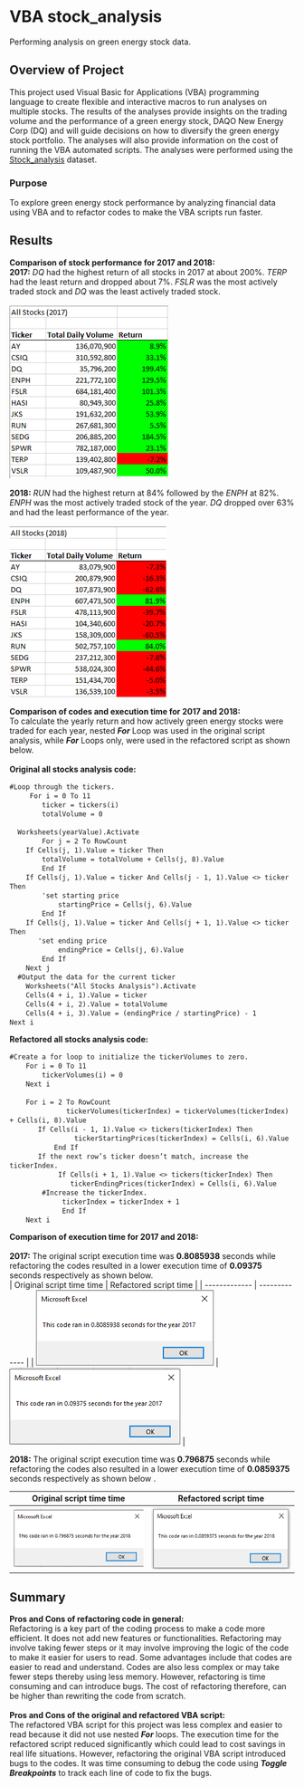 # VBA stock_analysis
Performing analysis on green energy stock data.

## Overview of Project
This project used Visual Basic for Applications (VBA) programming language to create flexible and interactive macros to run analyses on multiple stocks. The results of the analyses provide insights on the trading volume and the performance of a green energy stock, DAQO New Energy Corp (DQ) and will guide decisions on how to diversify the green energy stock portfolio. The analyses will also provide information on the cost of running the VBA automated scripts. The analyses were performed using the [Stock_analysis](https://github.com/aobasuyi/stock_analysis/blob/main/VBA_Challenge.xlsm) dataset.

### Purpose
To explore green energy stock performance by analyzing financial data using VBA and to refactor codes to make the VBA scripts run faster.

## Results

**Comparison of stock performance for 2017 and 2018:**<br />
**2017:** *DQ* had the highest return of all stocks in 2017 at about 200%. *TERP* had the least return and dropped about 7%. *FSLR* was the most actively traded stock and *DQ* was the least actively traded stock.<br /><br /> *![VBA_Challenge 2017](Module%202_Resources/VBA_Challenge_All%20Stocks_2017.png)*<br />

**2018:** *RUN* had the highest return at 84% followed by the *ENPH* at 82%. *ENPH* was the most actively traded stock of the year. *DQ* dropped over 63% and had the least performance of the year. <br /><br />![image](Module%202_Resources/VBA%20Challenge_All%20Stocks_2018.png)
<br />

**Comparison of codes and execution time for 2017 and 2018:** <br />
To calculate the yearly return and how actively green energy stocks were traded for each year, nested ***For*** Loop was used in the original script analysis, while ***For*** Loops only, were used in the refactored script as shown below.<br /><br />
**Original all stocks analysis code:**
```
#Loop through the tickers.
     For i = 0 To 11
        ticker = tickers(i)
        totalVolume = 0
        
  Worksheets(yearValue).Activate
        For j = 2 To RowCount
    If Cells(j, 1).Value = ticker Then
    	totalVolume = totalVolume + Cells(j, 8).Value
        End If
    If Cells(j, 1).Value = ticker And Cells(j - 1, 1).Value <> ticker Then
        'set starting price
            startingPrice = Cells(j, 6).Value
        End If
    If Cells(j, 1).Value = ticker And Cells(j + 1, 1).Value <> ticker Then
       'set ending price
            endingPrice = Cells(j, 6).Value
        End If
    Next j
  #Output the data for the current ticker
    Worksheets("All Stocks Analysis").Activate
    Cells(4 + i, 1).Value = ticker
    Cells(4 + i, 2).Value = totalVolume
    Cells(4 + i, 3).Value = (endingPrice / startingPrice) - 1
Next i
```
**Refactored all stocks analysis code:**
```
#Create a for loop to initialize the tickerVolumes to zero.
    For i = 0 To 11
        tickerVolumes(i) = 0
    Next i
        
    For i = 2 To RowCount
              tickerVolumes(tickerIndex) = tickerVolumes(tickerIndex) + Cells(i, 8).Value
       If Cells(i - 1, 1).Value <> tickers(tickerIndex) Then
                tickerStartingPrices(tickerIndex) = Cells(i, 6).Value
           End If
       If the next row’s ticker doesn’t match, increase the tickerIndex.
            If Cells(i + 1, 1).Value <> tickers(tickerIndex) Then
               tickerEndingPrices(tickerIndex) = Cells(i, 6).Value
        #Increase the tickerIndex.
             tickerIndex = tickerIndex + 1
             End If
    Next i
```
**Comparison of execution time for 2017 and 2018:** <br /><br />
**2017:** The original script execution time was **0.8085938** seconds while refactoring the codes resulted in a lower execution time of **0.09375** seconds respectively as shown below. <br />
| Original script time time  | Refactored script time |
| ------------- | ------------- |
| ![Original_2017](Module%202_Resources/VBA_Original_2017.png)  | ![Refactored_2017](Module%202_Resources/VBA_Challenge_2017.png)  |

**2018:** The original script execution time was **0.796875** seconds while refactoring the codes also resulted in a lower execution time of **0.0859375** seconds respectively as shown below .<br />

| Original script time time  | Refactored script time |
| ------------- | ------------- |
| ![Original_2018](Module%202_Resources/VBA_Original_2018.png)  | *![Refactored_2018](Module%202_Resources/VBA_Challenge_2018%20.png)*  |

## Summary
**Pros and Cons of refactoring code in general:** <br />
Refactoring is a key part of the coding process to make a code more efficient. It does not add new features or functionalities. Refactoring may involve taking fewer steps or it may involve improving the logic of the code to make it easier for users to read. Some advantages include that codes are easier to read and understand. Codes are also less complex or may take fewer steps thereby using less memory. However, refactoring is time consuming and can introduce bugs. The cost of refactoring therefore, can be higher than rewriting the code from scratch.<br /><br />
**Pros and Cons of the original and refactored VBA script:**<br />
The refactored VBA script for this project was less complex and easier to read because it did not use nested ***For*** loops. The execution time for the refactored script reduced significantly which could lead to cost savings in real life situations. However, refactoring the original VBA script introduced bugs to the codes. It was time consuming to debug the code using ***Toggle Breakpoints*** to track each line of code to fix the bugs.
